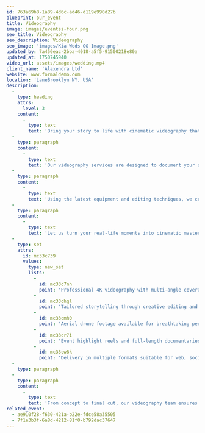```yaml
---
id: 763a69b8-1a89-4d6c-ad46-d119e990d27b
blueprint: our_event
title: Videography
image: images/eventss-four.png
seo_title: Videography
seo_description: Videography
seo_image: 'images/Kia Weds OG Image.png'
updated_by: 7a456eac-2bba-4018-a5f5-91500218e80a
updated_at: 1750745940
video_url: assets/images/wedding.mp4
client_name: 'Alaxendra Ltd'
website: www.formaldemo.com
location: 'LaneBrooklyn NY, USA'
description:
  -
    type: heading
    attrs:
      level: 3
    content:
      -
        type: text
        text: 'Bring your story to life with cinematic videography that captures every detail, emotion, and moment.'
  -
    type: paragraph
    content:
      -
        type: text
        text: 'Our videography services are designed to document your special occasions with artistic storytelling, smooth transitions, and crystal-clear visuals. Whether it’s a wedding, corporate event, celebration, or promotional project, we film with precision, passion, and creativity.'
  -
    type: paragraph
    content:
      -
        type: text
        text: 'Using the latest equipment and editing techniques, we create engaging, high-quality videos tailored to your vision. From cinematic highlights to full-length feature edits, every frame is crafted to evoke emotion and preserve memories.'
  -
    type: paragraph
    content:
      -
        type: text
        text: 'Let us turn your real-life moments into cinematic masterpieces you’ll cherish forever.'
  -
    type: set
    attrs:
      id: mc33c739
      values:
        type: new_set
        lists:
          -
            id: mc33c7nh
            point: 'Professional 4K videography with multi-angle coverage.'
          -
            id: mc33chgl
            point: 'Tailored storytelling through creative editing and sound design.'
          -
            id: mc33cmh0
            point: 'Aerial drone footage available for breathtaking perspectives.'
          -
            id: mc33cr7i
            point: 'Event highlight reels and full-length documentaries.'
          -
            id: mc33cw8k
            point: 'Delivery in multiple formats suitable for web, social media, or broadcast.'
  -
    type: paragraph
  -
    type: paragraph
    content:
      -
        type: text
        text: 'From concept to final cut, our videography team ensures that your moments are beautifully preserved and professionally presented for years to come.'
related_event:
  - ae910f28-f630-421a-b22e-fdce58a35505
  - 7f1e3b3f-6a8d-4212-81f0-b792dac37647
---
```

